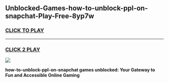 
## Unblocked-Games-how-to-unblock-ppl-on-snapchat-Play-Free-8yp7w
<h3>
<a href="https://premium76.site?title=how-to-unblock-ppl-on-snapchat&ref=20M">CLICK TO PLAY</a></h3>
<hr>

<h3>
<a href="https://premium76.site?title=how-to-unblock-ppl-on-snapchat&ref=20M">CLICK 2 PLAY</a>
  
</h3>

<a href="https://premium76.site?title=how-to-unblock-ppl-on-snapchat&ref=19M"><img src="https://clearcache.store/games.png"></a>


**how-to-unblock-ppl-on-snapchat games unblocked: Your Gateway to Fun and Accessible Online Gaming**
